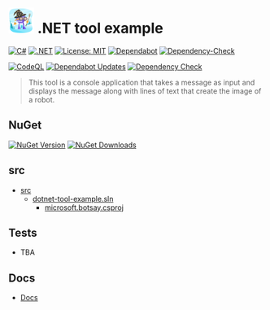 # <img src="src/microsoft.botsay/images/icon.png" alt="Icon" width="50px" /> .NET tool example

[![C#](https://img.shields.io/badge/c%23-%23239120.svg?style=for-the-badge&logo=c-sharp&logoColor=white)](https://docs.microsoft.com/dotnet/csharp/)
[![.NET](https://img.shields.io/badge/.NET-%23512BD4.svg?style=for-the-badge&logo=dotnet&logoColor=white)](https://dotnet.microsoft.com/)
[![License: MIT](https://img.shields.io/badge/License-MIT-lightgrey.svg?style=for-the-badge)](LICENSE) <!-- https://opensource.org/licenses/MIT -->
[![Dependabot](https://img.shields.io/badge/dependabot-025E8C?style=for-the-badge&logo=dependabot&logoColor=white)](https://github.com/AlexHedley/dotnet-tool-example/security/dependabot)
[![Dependency-Check](https://img.shields.io/badge/DependencyCheck-f78d0a.svg?style=for-the-badge&logo=dependencycheck&logoColor=white)](https://alexhedley.com/dotnet-tool-example/reports/dependency-check-report.html)

[![CodeQL](https://github.com/AlexHedley/dotnet-tool-example/actions/workflows/github-code-scanning/codeql/badge.svg)](https://github.com/AlexHedley/dotnet-tool-example/actions/workflows/github-code-scanning/codeql)
[![Dependabot Updates](https://github.com/AlexHedley/dotnet-tool-example/actions/workflows/dependabot/dependabot-updates/badge.svg)](https://github.com/AlexHedley/dotnet-tool-example/actions/workflows/dependabot/dependabot-updates)
[![Dependency Check](https://github.com/AlexHedley/dotnet-tool-example/actions/workflows/depcheck.yml/badge.svg)](https://github.com/AlexHedley/dotnet-tool-example/actions/workflows/depcheck.yml)

> This tool is a console application that takes a message as input and displays the message along with lines of text that create the image of a robot.

## NuGet

[![NuGet Version](https://img.shields.io/nuget/v/alexhedley.botsay.svg?logo=nuget)](https://www.nuget.org/packages/alexhedley.botsay/)
[![NuGet Downloads](https://img.shields.io/nuget/dt/alexhedley.botsay?logo=nuget/)](https://www.nuget.org/packages/alexhedley.botsay/)

## src

- [src](src/)
  - [dotnet-tool-example.sln](src/dotnet-tool-example.sln)
    - [microsoft.botsay.csproj](src/microsoft.botsay/microsoft.botsay.csproj)

## Tests

- TBA

## Docs

- [Docs](docs/README.md)
